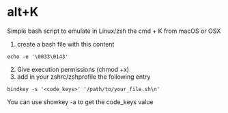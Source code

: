 # alt+K
Simple bash script to emulate in Linux/zsh the cmd +  K from macOS or OSX 

1. create a bash file with this content
````
echo -e '\0033\0143'
````
2. Give execution permissions (chmod +x)
3. add in your zshrc/zshprofile the following entry
````
bindkey -s '<code_keys>' '/path/to/your_file.sh\n'
````
You can use showkey -a to get the code_keys value
